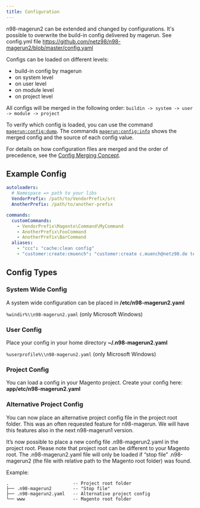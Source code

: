 ```yaml
---
title: Configuration
---
```


n98-magerun2 can be extended and changed by configurations.
It's possible to overwrite the build-in config delivered by magerun. See config.yml file https://github.com/netz98/n98-magerun2/blob/master/config.yaml

Configs can be loaded on different levels:

- build-in config by magerun
- on system level
- on user level
- on module level
- on project level

All configs will be merged in the following order: `buildin -> system -> user -> module -> project`

To verify which config is loaded, you can use the command [`magerun:config:dump`](../command-docs/magerun/magerun-config-dump.md).
The commands [`magerun:config:info`](../command-docs/magerun/magerun-config-info.md) shows the merged config and the source of each config value.

For details on how configuration files are merged and the order of precedence, see the [Config Merging Concept](../concepts/config-merging.md).

## Example Config 

```yaml
autoloaders:
  # Namespace => path to your libs
  VendorPrefix: /path/to/VendorPrefix/src
  AnotherPrefix: /path/to/another-prefix

commands:
  customCommands:
    - VendorPrefix\Magento\Command\MyCommand
    - AnotherPrefix\FooCommand
    - AnotherPrefix\BarCommand
  aliases:
    - "ccc": "cache:clean config"
    - "customer:create:cmuench": "customer:create c.muench@netz98.de test123456 Christian Münch"
```

## Config Types

### System Wide Config

A system wide configuration can be placed in **/etc/n98-magerun2.yaml**

`%windir%\\n98-magerun2.yaml` (only Microsoft Windows)

### User Config

Place your config in your home directory **~/.n98-magerun2.yaml**

`%userprofile%\\n98-magerun2.yaml` (only Microsoft Windows)

### Project Config

You can load a config in your Magento project.
Create your config here: **app/etc/n98-magerun2.yaml**

### Alternative Project Config

You can now place an alternative project config file in the project root folder. This was an often requested feature for n98-magerun. We will have this features also in the next n98-magerun1 version.

It’s now possible to place a new config file .n98-magerun2.yaml in the project root. Please note that project root can be different to your Magento root.
The .n98-magerun2.yaml file will only be loaded if “stop file” .n98-magerun2 (the file with relative path to the Magento root folder) was found.

Example:

```
.                        -- Project root folder
├── .n98-magerun2        -- "Stop file"
├── .n98-magerun2.yaml   -- Alternative project config
└── www                  -- Magento root folder
```
